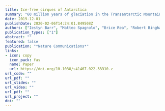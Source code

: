 ```yaml
---
title: Ice-free cirques of Antarctica
summary: "60 million years of glaciation in the Transantarctic Mountains now published in *Nature Communications*" 
date: 2019-12-01
publishDate: 2020-02-06T14:24:01.849508Z
authors: ["Iestyn Barr", "Matteo Spagnolo", "Brice Rea", "Robert Bingham", "Rachel Oien", "Kathryn Adamson", "Jeremy Ely", "Donal Mullan", "Ramón Pellitero", "Matt Tomkins"]
publication_types: ["1"]
abstract: ""
featured: false
publication: "*Nature Communications*"
links:
- icon: copy
  icon_pack: fas
  name: Paper
  url: https://doi.org/10.1038/s41467-022-33310-z
url_code: ""
url_pdf: ""
url_slides: ""
url_video: ""
url_pdf: ""
url_project: ""
doi: ""
---
```


